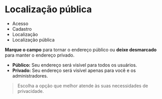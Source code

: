 # Localização pública

- Acesso
- Cadastro
- Localização
- Localização pública

**Marque o campo** para tornar o endereço público ou **deixe desmarcado** para manter o endereço privado.

* **Público:** Seu endereço será visível para todos os usuários.
* **Privado:** Seu endereço será visível apenas para você e os administradores.

> Escolha a opção que melhor atende às suas necessidades de privacidade.
